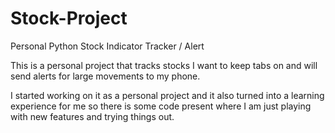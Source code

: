 # Stock-Project
Personal Python Stock Indicator Tracker / Alert

This is a personal project that tracks stocks I want to keep tabs on and will send alerts for large movements to my phone. 

I started working on it as a personal project and it also turned into a learning experience for me so there is some code present where I am just playing with new features and trying things out. 
